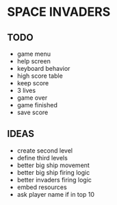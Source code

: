 ﻿# SPACE INVADERS


## TODO

* game menu
* help screen
* keyboard behavior
* high score table
* keep score
* 3 lives
* game over
* game finished
* save score


## IDEAS

- create second level
- define third levels
- better big ship movement
- better big ship firing logic
- better invaders firing logic
- embed resources
- ask player name if in top 10


